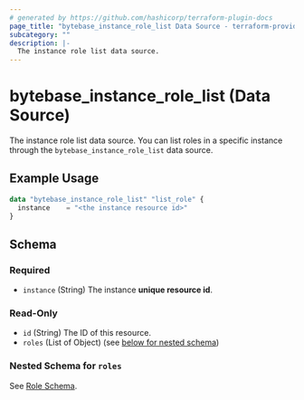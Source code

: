 ```yaml
---
# generated by https://github.com/hashicorp/terraform-plugin-docs
page_title: "bytebase_instance_role_list Data Source - terraform-provider-bytebase"
subcategory: ""
description: |-
  The instance role list data source.
---
```


# bytebase_instance_role_list (Data Source)

The instance role list data source. You can list roles in a specific instance through the `bytebase_instance_role_list` data source.

## Example Usage

```terraform
data "bytebase_instance_role_list" "list_role" {
  instance    = "<the instance resource id>"
}
```

## Schema

### Required

- `instance` (String) The instance **unique resource id**.

### Read-Only

- `id` (String) The ID of this resource.
- `roles` (List of Object) (see [below for nested schema](#nestedatt--roles))

<a id="nestedatt--roles"></a>

### Nested Schema for `roles`

See [Role Schema](https://registry.terraform.io/providers/bytebase/bytebase/latest/docs/data-sources/instance_role#schema).